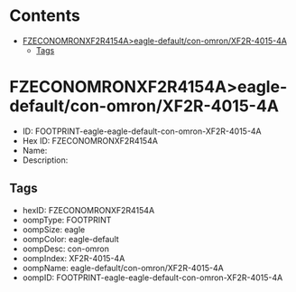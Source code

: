 



Contents
========

* [FZECONOMRONXF2R4154A>eagle-default/con-omron/XF2R-4015-4A](#fzeconomronxf2r4154aeagle-defaultcon-omronxf2r-4015-4a)
	* [Tags](#tags)

# FZECONOMRONXF2R4154A>eagle-default/con-omron/XF2R-4015-4A

- ID: FOOTPRINT-eagle-eagle-default-con-omron-XF2R-4015-4A
- Hex ID: FZECONOMRONXF2R4154A
- Name: 
- Description: 

## Tags

- hexID: FZECONOMRONXF2R4154A
- oompType: FOOTPRINT
- oompSize: eagle
- oompColor: eagle-default
- oompDesc: con-omron
- oompIndex: XF2R-4015-4A
- oompName: eagle-default/con-omron/XF2R-4015-4A
- oompID: FOOTPRINT-eagle-eagle-default-con-omron-XF2R-4015-4A
